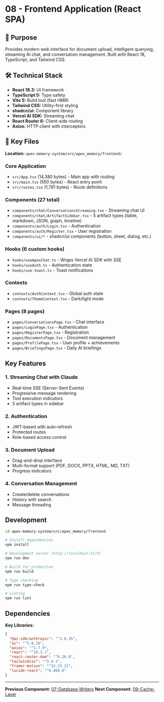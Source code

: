# 08 - Frontend Application (React SPA)

## 🎯 Purpose

Provides modern web interface for document upload, intelligent querying, streaming AI chat, and conversation management. Built with React 18, TypeScript, and Tailwind CSS.

## 🛠 Technical Stack

- **React 18.3:** UI framework
- **TypeScript 5:** Type safety
- **Vite 5:** Build tool (fast HMR)
- **Tailwind CSS:** Utility-first styling
- **shadcn/ui:** Component library
- **Vercel AI SDK:** Streaming chat
- **React Router 6:** Client-side routing
- **Axios:** HTTP client with interceptors

## 📂 Key Files

**Location:** `apex-memory-system/src/apex_memory/frontend/`

### Core Application
- `src/App.tsx` (14,380 bytes) - Main app with routing
- `src/main.tsx` (550 bytes) - React entry point
- `src/routes.tsx` (1,781 bytes) - Route definitions

### Components (27 total)
- `components/chat/ConversationsStreaming.tsx` - Streaming chat UI
- `components/chat/ArtifactSidebar.tsx` - 5 artifact types (table, markdown, JSON, graph, timeline)
- `components/auth/Login.tsx` - Authentication
- `components/auth/Register.tsx` - User registration
- `components/ui/*` - shadcn/ui components (button, sheet, dialog, etc.)

### Hooks (6 custom hooks)
- `hooks/useApexChat.ts` - Wraps Vercel AI SDK with SSE
- `hooks/useAuth.ts` - Authentication state
- `hooks/use-toast.ts` - Toast notifications

### Contexts
- `contexts/AuthContext.tsx` - Global auth state
- `contexts/ThemeContext.tsx` - Dark/light mode

### Pages (8 pages)
- `pages/ConversationsPage.tsx` - Chat interface
- `pages/LoginPage.tsx` - Authentication
- `pages/RegisterPage.tsx` - Registration
- `pages/DocumentsPage.tsx` - Document management
- `pages/ProfilePage.tsx` - User profile + achievements
- `pages/BriefingsPage.tsx` - Daily AI briefings

## Key Features

### 1. Streaming Chat with Claude
- Real-time SSE (Server-Sent Events)
- Progressive message rendering
- Tool execution indicators
- 5 artifact types in sidebar

### 2. Authentication
- JWT-based with auto-refresh
- Protected routes
- Role-based access control

### 3. Document Upload
- Drag-and-drop interface
- Multi-format support (PDF, DOCX, PPTX, HTML, MD, TXT)
- Progress indicators

### 4. Conversation Management
- Create/delete conversations
- History with search
- Message threading

## Development

```bash
cd apex-memory-system/src/apex_memory/frontend

# Install dependencies
npm install

# Development server (http://localhost:5173)
npm run dev

# Build for production
npm run build

# Type checking
npm run type-check

# Linting
npm run lint
```

## Dependencies

**Key Libraries:**
```json
{
  "@ai-sdk/anthropic": "^2.0.35",
  "ai": "^5.0.76",
  "axios": "^1.7.9",
  "react": "^18.3.1",
  "react-router-dom": "^6.26.0",
  "tailwindcss": "^3.4.1",
  "framer-motion": "^12.23.22",
  "lucide-react": "^0.468.0"
}
```

---

**Previous Component:** [07-Database-Writers](../07-Database-Writers/README.md)
**Next Component:** [09-Cache-Layer](../09-Cache-Layer/README.md)
